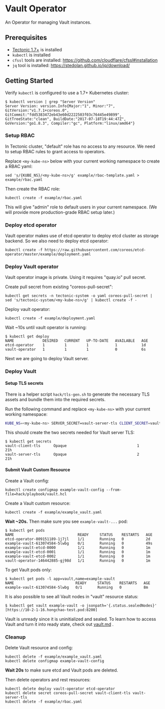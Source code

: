 # Vault Operator

An Operator for managing Vault instances.

## Prerequisites

* [Tectonic 1.7+](https://coreos.com/tectonic) is installed
* `kubectl` is installed
* `cfssl` tools are installed: https://github.com/cloudflare/cfssl#installation
* `jq` tool is installed: https://stedolan.github.io/jq/download/


## Getting Started

Verify `kubectl` is configured to use a 1.7+ Kubernetes cluster:

```
$ kubectl version | grep "Server Version"
Server Version: version.Info{Major:"1", Minor:"7", GitVersion:"v1.7.1+coreos.0", GitCommit:"fdd5383472eb43e60d2222503f03c76445e49899", GitTreeState:"clean", BuildDate:"2017-07-18T19:44:47Z", GoVersion:"go1.8.3", Compiler:"gc", Platform:"linux/amd64"}
```

### Setup RBAC

In Tectonic cluster, "default" role has no access to any resource.
We need to setup RBAC rules to grant access to operators.

Replace `<my-kube-ns>` below with your current working namespace to
create a RBAC yaml:

```
sed 's/{KUBE_NS}/<my-kube-ns>/g' example/rbac-template.yaml > example/rbac.yaml
```

Then create the RBAC role:

```
kubectl create -f example/rbac.yaml
```

This will give "admin" role to default users in your current namespace.
(We will provide more production-grade RBAC setup later.)

### Deploy etcd operator

Vault operator makes use of etcd operator to deploy etcd cluster as storage backend.
So we also need to deploy etcd operator:

```
kubectl create -f https://raw.githubusercontent.com/coreos/etcd-operator/master/example/deployment.yaml
```

### Deploy Vault operator

Vault operator image is private. Using it requires "quay.io" pull secret.

Create pull secret from existing "coreos-pull-secret":

```
kubectl get secrets -n tectonic-system -o yaml coreos-pull-secret | sed 's/tectonic-system/<my-kube-ns>/g' | kubectl create -f -
```

Deploy vault operator:

```
kubectl create -f example/deployment.yaml
```

Wait ~10s until vault operator is running:

```
$ kubectl get deploy
NAME             DESIRED   CURRENT   UP-TO-DATE   AVAILABLE   AGE
etcd-operator    1         1         1            1           1d
vault-operator   1         1         1            0           6s
```

Next we are going to deploy Vault server.

### Deploy Vault

#### Setup TLS secrets

There is a helper script `hack/tls-gen.sh` to generate the necessary TLS assets and bundle them into the required secrets.

Run the following command and replace `<my-kube-ns>` with your current working namespace:

```bash
KUBE_NS=<my-kube-ns> SERVER_SECRET=vault-server-tls CLIENT_SECRET=vault-client-tls hack/tls-gen.sh
```

This should create the two secrets needed for Vault server TLS:

```
$ kubectl get secrets
vault-client-tls      Opaque                                1         21h
vault-server-tls      Opaque                                2         21h
```

#### Submit Vault Custom Resource

Create a Vault config:

```
kubectl create configmap example-vault-config --from-file=hack/playbook/vault.hcl
```

Create a Vault custom resource:

```
kubectl create -f example/example_vault.yaml
```

**Wait ~20s.** Then make sure you see `example-vault-...` pod:

```
$ kubectl get pods
NAME                             READY     STATUS    RESTARTS   AGE
etcd-operator-809151189-1j7jl    1/1       Running   0          2d
example-vault-613074584-5lwbg    0/1       Running   0          49s
example-vault-etcd-0000          1/1       Running   0          1m
example-vault-etcd-0001          1/1       Running   0          1m
example-vault-etcd-0002          1/1       Running   0          1m
vault-operator-146442885-gj98d   1/1       Running   0          1m
```

To get Vault pods only:

```
$ kubectl get pods -l app=vault,name=example-vault
NAME                            READY     STATUS    RESTARTS   AGE
example-vault-613074584-5lwbg   0/1       Running   0          8m
```

It is also possible to see all Vault nodes in "vault" resource status:

```
$ kubectl get vault example-vault -o jsonpath='{.status.sealedNodes}'
[https://10-2-1-16.hongchao-test.pod:8200]
```

Vault is unready since it is uninitialized and sealed.
To learn how to access Vault and turn it into ready state, check out [vault.md](./doc/user/vault.md) .


### Cleanup

Delete Vault resource and config:

```
kubectl delete -f example/example_vault.yaml
kubectl delete configmap example-vault-config
```

**Wait 20s** to make sure etcd and Vault pods are deleted.

Then delete operators and rest resources:

```
kubectl delete deploy vault-operator etcd-operator
kubectl delete secret coreos-pull-secret vault-client-tls vault-server-tls
kubectl delete -f example/rbac.yaml
```
